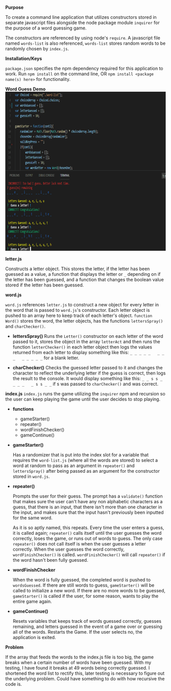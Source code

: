 **Purpose**

To create a command line application that utilizes constructors stored in separate javascript files alongside the node package module `inquirer` for the purpose of a word guessing game.

The constructors are referenced by using node's `require`. A javascript file named `words-list` is also referenced, `words-list` stores random words to be randomly chosen by `index.js`.

**Installation/Keys**

`package.json` specifies the npm dependency required for this application to work. Run `npm install` on the command line, OR `npm install <package name(s) here>` for functionality.

**Word Guess Demo**
<img src="gifs-pics/word-guess-functioning.gif" width="700" height="500" alt="Word Guess Demo">

**letter.js**

Constructs a letter object. This stores the letter, if the letter has been guessed as a value, a function that displays the letter or `_` depending on if the letter has been guessed, and a function that changes the boolean value stored if the letter has been guessed.

**word.js**

`word.js` references `letter.js` to construct a new object for every letter in the word that is passed to `word.js`'s constructor. Each letter object is pushed to an array here to keep track of each letter's object. `function Word()` stores the word, the letter objects, has the functions `lettersSpray()` and `charChecker()`.

  * **lettersSpray()**
  Runs the `Letter()` constructor on each letter of the word passed to it, stores the object in the array `letterAct` and then runs the function `letterChecker()` in each letter object then logs the values returned from each letter to display something like this: `_ _ _ _ _   _ _ _   _ _ _ _ _` for a blank letter.

  * **charChecker()**
  Checks the guessed letter passed to it and changes the character to reflect the underlying letter if the guess is correct, then logs the result to the console. It would display something like this: `_ _ s s _   _ _ _   _ s s _ _` if s was passed to `charChecker()` and was correct.

**index.js**
`index.js` runs the game utilizing the `inquirer` npm and recursion so the user can keep playing the game until the user decides to stop playing.
  * **functions**
    *  gameStarter()
    *  repeater()
    *  wordFinishChecker()
    *  gameContinue()

  * **gameStarter()**

    Has a randomizer that is put into the index slot for a variable that requires the `word-list.js` (where all the words are stored) to select a word at random to pass as an argument in `repeater()` and `lettersSpray()` after being passed as an argument for the constructor stored in `word.js`. 

  * **repeater()**

    Prompts the user for their guess. The prompt has a `validate()` function that makes sure the user can't have any non alphabetic characters as a guess, that there is an input, that there isn't more than one character in the input, and makes sure that the input hasn't previously been inputted for the same word.

    As it is so aptly named, this repeats. Every time the user enters a guess, it is called again; `repeater()` calls itself until the user guesses the word correctly, loses the game, or runs out of words to guess. The only case `repeater()` does not call itself is when the user guesses a letter correctly. When the user guesses the word correctly, `wordFinishChecker()` is called. `wordFinishChecker()` will call `repeater()` if the word hasn't been fully guessed.

* **wordFinishChecker**

  When the word is fully guessed, the completed word is pushed to `wordsGuessed`. If there are still words to guess, `gameStarter()` will be called to initialize a new word. If there are no more words to be guessed, `gameStarter()` is called if the user, for some reason, wants to play the entire game again.

* **gameContinue()**

  Resets variables that keeps track of words guessed correctly, guesses remaining, and letters guessed in the event of a game over or guessing all of the words. Restarts the Game. If the user selects no, the application is exited.


**Problem**

If the array that feeds the words to the index.js file is too big, the game breaks when a certain number of words have been guessed. With my testing, I have found it breaks at 49 words being correctly guessed. I shortened the word list to rectify this, later testing is necessary to figure out the underlying problem. Could have something to do with how recursive the code is.